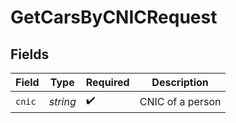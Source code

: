 # GetCarsByCNICRequest


## Fields

| Field              | Type               | Required           | Description        |
| ------------------ | ------------------ | ------------------ | ------------------ |
| `cnic`             | *string*           | :heavy_check_mark: | CNIC of a person   |
